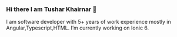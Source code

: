 ### Hi there I am Tushar Khairnar 👋
I am software developer with 5+ years of work experience mostly in Angular,Typescript,HTML.
I’m currently working on Ionic 6. 

<!--
**tussharkhairnar/tussharkhairnar** is a ✨ _special_ ✨ repository because its `README.md` (this file) appears on your GitHub profile.

Here are some ideas to get you started:

- 🔭 I’m currently working on Ionic 6


- 📫 How to reach me: ...


-->
